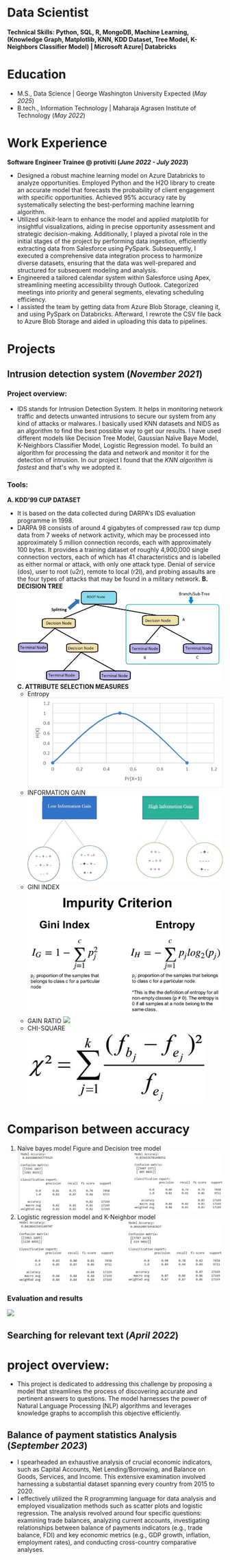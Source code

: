 # Data Scientist

#### Technical Skills: Python, SQL, R, MongoDB, Machine Learning, (Knowledge Graph, Matplotlib, KNN, KDD Dataset, Tree Model, K-Neighbors Classifier Model) | Microsoft Azure| Databricks

# Education							       		
- M.S., Data Science	| George Washington University Expected (_May 2025_)	 			        		
- B.tech., Information Technology | Maharaja Agrasen Institute of Technology (_May 2022_)

# Work Experience
**Software Engineer Trainee @ protiviti (_June 2022 - July 2023_)**
- Designed a robust machine learning model on Azure Databricks to analyze opportunities. Employed Python and the H2O library to create an accurate model that forecasts the probability of client engagement with specific opportunities. Achieved 95% accuracy rate by systematically selecting the best-performing machine learning algorithm.
-	Utilized scikit-learn to enhance the model and applied matplotlib for insightful visualizations, aiding in precise opportunity assessment and strategic decision-making. Additionally, I played a pivotal role in the initial stages of the project by performing data ingestion, efficiently extracting data from Salesforce using PySpark. Subsequently, I executed a comprehensive data integration process to harmonize diverse datasets, ensuring that the data was well-prepared and structured for subsequent modeling and analysis.
-	Engineered a tailored calendar system within Salesforce using Apex, streamlining meeting accessibility through Outlook. Categorized meetings into priority and general segments, elevating scheduling efficiency. 
-	I assisted the team by getting data from Azure Blob Storage, cleaning it, and using PySpark on Databricks. Afterward, I rewrote the CSV file back to Azure Blob Storage and aided in uploading this data to pipelines.

# Projects
## Intrusion detection system (_November 2021_) 
### Project overview: 
- IDS stands for Intrusion Detection System. It helps in monitoring network traffic and detects unwanted intrusions to secure our system from any kind of attacks or malwares. I basically used KNN datasets and NIDS as an algorithm to find the best possible way to get our results. I have used different models like Decision Tree Model, Gaussian Naïve Baye Model, K-Neighbors Classifier Model, Logistic Regression model. To build an algorithm for processing the data and network and monitor it for the detection of intrusion. In our project I found that the *KNN algorithm is fastest* and that's why we adopted it.

### Tools: 
**A. KDD’99 CUP DATASET**
- It is based on the data collected during DARPA's IDS evaluation programme in 1998.
- DARPA 98 consists of around 4 gigabytes of compressed raw tcp dump data from 7 weeks of network activity, which may be processed into approximately 5 million connection records, each with approximately 100 bytes. It provides a training dataset of roughly 4,900,000 single connection vectors, each of which has 41 characteristics and is labelled as either normal or attack, with only one attack type. Denial of service (dos), user to root (u2r), remote to local (r2l), and probing assaults are the four types of attacks that may be found in a military network.
**B. DECISION TREE**
  ![](/Images/decision%20tree.png)
**C. ATTRIBUTE SELECTION MEASURES**
  - Entropy
    ![](/Images/Entropy.png)
  - INFORMATION GAIN
    ![](/Images/Picture1.png)
  - GINI INDEX
    ![](/Images/Picture2.png)
  - GAIN RATIO
    ![](/Images/Screenshot%202023-10-04%20at%207.05.47%E2%80%AFPM.png)
  - CHI-SQUARE
    ![](/Images/Picture3.png)
# Comparison between accuracy
1. Naïve bayes model Figure and Decision tree model
![](/Images/Picture4.png)
2. Logistic regression model and K-Neighbor model
![](/Images/Picture5.png)
### Evaluation and results
![](/Images/Screenshot%202023-10-04%20at%206.56.43%E2%80%AFPM.png)



## Searching for relevant text (_April 2022_)
# project overview:
- This project is dedicated to addressing this challenge by proposing a model that streamlines the process of discovering accurate and pertinent answers to questions. The model harnesses the power of Natural Language Processing (NLP) algorithms and leverages knowledge graphs to accomplish this objective efficiently.

## Balance of payment statistics Analysis (_September 2023_)
-	I spearheaded an exhaustive analysis of crucial economic indicators, such as Capital Accounts, Net Lending/Borrowing, and Balance on Goods, Services, and Income. This extensive examination involved harnessing a substantial dataset spanning every country from 2015 to 2020.
-	I effectively utilized the R programming language for data analysis and employed visualization methods such as scatter plots and logistic regression. The analysis revolved around four specific questions: examining trade balances, analyzing current accounts, investigating relationships between balance of payments indicators (e.g., trade balance, FDI) and key economic metrics (e.g., GDP growth, inflation, employment rates), and conducting cross-country comparative analyses.




